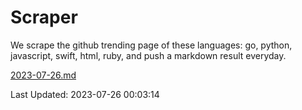 # Scraper

We scrape the github trending page of these languages: go, python, javascript, swift, html, ruby, and push a markdown result everyday.

[2023-07-26.md](https://github.com/henson/Scraper/blob/master/2023-07-26.md)

Last Updated: 2023-07-26 00:03:14